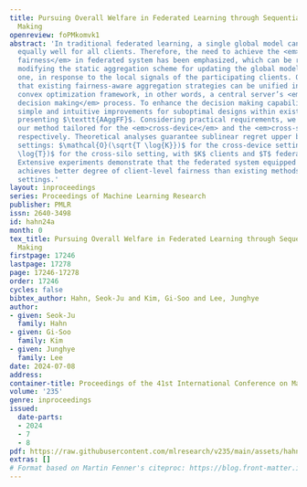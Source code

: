 ```yaml
---
title: Pursuing Overall Welfare in Federated Learning through Sequential Decision
  Making
openreview: foPMkomvk1
abstract: 'In traditional federated learning, a single global model cannot perform
  equally well for all clients. Therefore, the need to achieve the <em>client-level
  fairness</em> in federated system has been emphasized, which can be realized by
  modifying the static aggregation scheme for updating the global model to an adaptive
  one, in response to the local signals of the participating clients. Our work reveals
  that existing fairness-aware aggregation strategies can be unified into an online
  convex optimization framework, in other words, a central server’s <em>sequential
  decision making</em> process. To enhance the decision making capability, we propose
  simple and intuitive improvements for suboptimal designs within existing methods,
  presenting $\texttt{AAggFF}$. Considering practical requirements, we further subdivide
  our method tailored for the <em>cross-device</em> and the <em>cross-silo</em> settings,
  respectively. Theoretical analyses guarantee sublinear regret upper bounds for both
  settings: $\mathcal{O}(\sqrt{T \log{K}})$ for the cross-device setting, and $\mathcal{O}(K
  \log{T})$ for the cross-silo setting, with $K$ clients and $T$ federation rounds.
  Extensive experiments demonstrate that the federated system equipped with $\texttt{AAggFF}$
  achieves better degree of client-level fairness than existing methods in both practical
  settings.'
layout: inproceedings
series: Proceedings of Machine Learning Research
publisher: PMLR
issn: 2640-3498
id: hahn24a
month: 0
tex_title: Pursuing Overall Welfare in Federated Learning through Sequential Decision
  Making
firstpage: 17246
lastpage: 17278
page: 17246-17278
order: 17246
cycles: false
bibtex_author: Hahn, Seok-Ju and Kim, Gi-Soo and Lee, Junghye
author:
- given: Seok-Ju
  family: Hahn
- given: Gi-Soo
  family: Kim
- given: Junghye
  family: Lee
date: 2024-07-08
address:
container-title: Proceedings of the 41st International Conference on Machine Learning
volume: '235'
genre: inproceedings
issued:
  date-parts:
  - 2024
  - 7
  - 8
pdf: https://raw.githubusercontent.com/mlresearch/v235/main/assets/hahn24a/hahn24a.pdf
extras: []
# Format based on Martin Fenner's citeproc: https://blog.front-matter.io/posts/citeproc-yaml-for-bibliographies/
---
```

